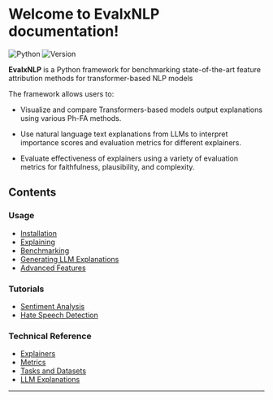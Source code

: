 # **Welcome to EvalxNLP documentation!**

<img src="https://img.shields.io/badge/Python-3.10%2B-blue?logo=python" alt="Python">
<img src="https://img.shields.io/badge/Version-1.0.0-orange" alt="Version">

**EvalxNLP** is a Python framework for benchmarking state-of-the-art feature attribution methods for transformer-based NLP models

The framework allows users to:

- Visualize and compare Transformers-based models output explanations using various
  Ph-FA methods.

- Use natural language text explanations from LLMs to interpret importance scores and
  evaluation metrics for different explainers.

- Evaluate effectiveness of explainers using a variety of evaluation metrics for faithfulness,
  plausibility, and complexity.

## Contents

### Usage

- [Installation](usage/installation.md)
- [Explaining](usage/explaining.md)
- [Benchmarking](usage/benchmarking.md)
- [Generating LLM Explanations](usage/llm_explanations.md)
- [Advanced Features](usage/advanced_usage.md)

### Tutorials

- [Sentiment Analysis](tutorials/sentiment_analysis.md)
- [Hate Speech Detection](tutorials/hate_speech.md)

### Technical Reference

- [Explainers](reference/explainers.md)
- [Metrics](reference/metrics.md)
- [Tasks and Datasets](reference/tasks_datasets.md)
- [LLM Explanations](reference/llm_explanations.md)
---
